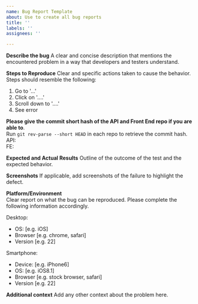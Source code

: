 ```yaml
---
name: Bug Report Template
about: Use to create all bug reports
title: ''
labels: ''
assignees: ''

---
```


**Describe the bug**
A clear and concise description that mentions the encountered problem in a way that developers and testers understand.

**Steps to Reproduce**
Clear and specific actions taken to cause the behavior. Steps should resemble the following:
1. Go to '...'
2. Click on '....'
3. Scroll down to '....'
4. See error

**Please give the commit short hash of the API and Front End repo if you are able to**.  
Run `git rev-parse --short HEAD` in each repo to retrieve the commit hash.    
API:    
FE:      

**Expected and Actual Results**
Outline of the outcome of the test and the expected behavior. 

**Screenshots**
If applicable, add screenshots of the failure to highlight the defect.

**Platform/Environment**  
Clear report on what the bug can be reproduced. Please complete the following information accordingly.

Desktop:
- OS: [e.g. iOS]
- Browser [e.g. chrome, safari]
- Version [e.g. 22]

Smartphone:
- Device: [e.g. iPhone6]
- OS: [e.g. iOS8.1]
- Browser [e.g. stock browser, safari]
- Version [e.g. 22]

**Additional context**
Add any other context about the problem here.
